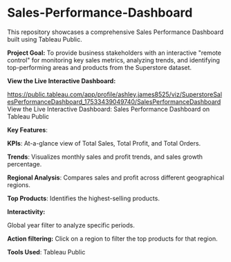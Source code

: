 # Sales-Performance-Dashboard
This repository showcases a comprehensive Sales Performance Dashboard built using Tableau Public.

**Project Goal:** To provide business stakeholders with an interactive "remote control" for monitoring key sales metrics, analyzing trends, and identifying top-performing areas and products from the Superstore dataset.

**View the Live Interactive Dashboard:**

https://public.tableau.com/app/profile/ashley.james8525/viz/SuperstoreSalesPerformanceDashboard_17533439049740/SalesPerformanceDashboard
View the Live Interactive Dashboard:
Sales Performance Dashboard on Tableau Public

**Key Features**:

**KPIs**: At-a-glance view of Total Sales, Total Profit, and Total Orders.

**Trends**: Visualizes monthly sales and profit trends, and sales growth percentage.

**Regional Analysis**: Compares sales and profit across different geographical regions.

**Top Products**: Identifies the highest-selling products.

**Interactivity:**

Global year filter to analyze specific periods.

**Action filtering:** Click on a region to filter the top products for that region.

**Tools Used**: Tableau Public
